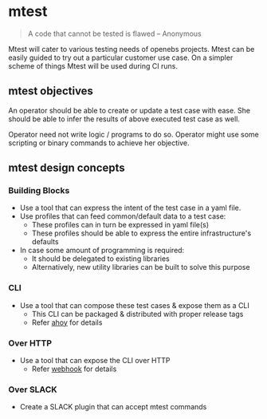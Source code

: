 # mtest

> A code that cannot be tested is flawed – Anonymous

Mtest will cater to various testing needs of openebs projects. Mtest can be 
easily guided to try out a particular customer use case. On a simpler scheme 
of things Mtest will be used during CI runs.

## mtest objectives

An operator should be able to create or update a test case with ease. She
should be able to infer the results of above executed test case as well. 

Operator need not write logic / programs to do so. Operator might use some scripting 
or binary commands to achieve her objective.

## mtest design concepts

### Building Blocks

- Use a tool that can express the intent of the test case in a yaml file.
- Use profiles that can feed common/default data to a test case:
  - These profiles can in turn be expressed in yaml file(s)
  - These profiles should be able to express the entire infrastructure's defaults
- In case some amount of programming is required:
  - It should be delegated to existing libraries
  - Alternatively, new utility libraries can be built to solve this purpose

### CLI

- Use a tool that can compose these test cases & expose them as a CLI
  - This CLI can be packaged & distributed with proper release tags
  - Refer [ahoy](https://github.com/ahoy-cli) for details

### Over HTTP

- Use a tool that can expose the CLI over HTTP
  - Refer [webhook](https://github.com/adnanh/webhook) for details

### Over SLACK

- Create a SLACK plugin that can accept mtest commands
